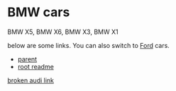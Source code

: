 # BMW cars

BMW X5, BMW X6, BMW X3, BMW X1

below are some links. You can also switch to [Ford](ford.md) cars.

- [parent](../README.md)
- [root readme](../../README.md)

[broken audi link](audi.md)